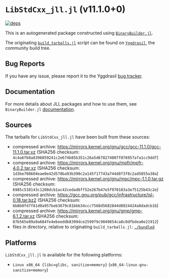 # `LibStdCxx_jll.jl` (v11.1.0+0)

[![deps](https://juliahub.com/docs/LibStdCxx_jll/deps.svg)](https://juliahub.com/ui/Packages/LibStdCxx_jll/rgV60?page=2)

This is an autogenerated package constructed using [`BinaryBuilder.jl`](https://github.com/JuliaPackaging/BinaryBuilder.jl).

The originating [`build_tarballs.jl`](https://github.com/JuliaPackaging/Yggdrasil/blob/c7f63271bd4e82c3d2e78957e47459f6c4c83969/L/LibStdCxx/build_tarballs.jl) script can be found on [`Yggdrasil`](https://github.com/JuliaPackaging/Yggdrasil/), the community build tree.

## Bug Reports

If you have any issue, please report it to the Yggdrasil [bug tracker](https://github.com/JuliaPackaging/Yggdrasil/issues).

## Documentation

For more details about JLL packages and how to use them, see `BinaryBuilder.jl` [documentation](https://docs.binarybuilder.org/stable/jll/).

## Sources

The tarballs for `LibStdCxx_jll.jl` have been built from these sources:

* compressed archive: https://mirrors.kernel.org/gnu/gcc/gcc-11.1.0/gcc-11.1.0.tar.xz (SHA256 checksum: `4c4a6fb8a8396059241c2e674b85b351c26a5d678274007f076957afa1cc9ddf`)
* compressed archive: https://mirrors.kernel.org/gnu/mpfr/mpfr-4.0.2.tar.xz (SHA256 checksum: `1d3be708604eae0e42d578ba93b390c2a145f17743a744d8f3f8c2ad5855a38a`)
* compressed archive: https://mirrors.kernel.org/gnu/mpc/mpc-1.1.0.tar.gz (SHA256 checksum: `6985c538143c1208dcb1ac42cedad6ff52e267b47e5f970183a3e75125b43c2e`)
* compressed archive: https://gcc.gnu.org/pub/gcc/infrastructure/isl-0.18.tar.bz2 (SHA256 checksum: `6b8b0fd7f81d0a957beb3679c81bbb34ccc7568d5682844d8924424a0dadcb1b`)
* compressed archive: https://mirrors.kernel.org/gnu/gmp/gmp-6.1.2.tar.xz (SHA256 checksum: `87b565e89a9a684fe4ebeeddb8399dce2599f9c9049854ca8c0dfbdea0e21912`)
* files in directory, relative to originating `build_tarballs.jl`: [`./bundled`](https://github.com/JuliaPackaging/Yggdrasil/tree/c7f63271bd4e82c3d2e78957e47459f6c4c83969/L/LibStdCxx/bundled)

## Platforms

`LibStdCxx_jll.jl` is available for the following platforms:

* `Linux x86_64 {libc=glibc, sanitize=memory}` (`x86_64-linux-gnu-sanitize+memory`)
